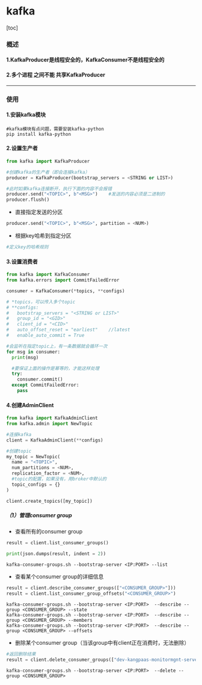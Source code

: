 # kafka
[toc]

### 概述

#### 1.KafkaProducer是线程安全的，KafkaConsumer不是线程安全的

#### 2.多个进程 之间不能 共享KafkaProducer

***

### 使用
#### 1.安装kafka模块
```shell
#kafka模块有点问题，需要安装kafka-python
pip install kafka-python
```

#### 2.设置生产者
```python
from kafka import KafkaProducer

#创建kafka的生产者（即会连接kafka）
producer = KafkaProducer(bootstrap_servers = <STRING or LIST>)

#此时如果kafka连接断开，执行下面的内容不会报错
producer.send("<TOPIC>", b"<MSG>")    #发送的内容必须是二进制的
producer.flush()
```

* 直接指定发送的分区
```python
producer.send("<TOPIC>", b"<MSG>", partition = <NUM>)
```

* 根据key哈希到指定分区
```python
#定义key的哈希规则
```

#### 3.设置消费者
```python
from kafka import KafkaConsumer
from kafka.errors import CommitFailedError

consumer = KafkaConsumer(*topics, **configs)

# *topics，可以传入多个topic
# **configs:
#   bootstrap_servers = "<STRING or LIST>"
#   group_id = "<GID>"
#   client_id = "<CID>"
#   auto_offset_reset = "earliest"    //latest
#   enable_auto_commit = True

#会监听在指定topic上，有一条数据就会循环一次
for msg in consumer:
  print(msg)

  #要保证上面的操作是幂等的，才能这样处理
  try:
    consumer.commit()
  except CommitFailedError:
    pass
```

#### 4.创建AdminClient
```python
from kafka import KafkaAdminClient
from kafka.admin import NewTopic

#连接kafka
client = KafkaAdminClient(**configs)

#创建topic
my_topic = NewTopic(
  name = "<TOPIC>",
  num_partitions = <NUM>,
  replication_factor = <NUM>,
  #topic的配置，如果没有，用broker中默认的
  topic_configs = {}
)

client.create_topics([my_topic])
```

##### （1）管理consumer group

* 查看所有的consumer group

```python
result = client.list_consumer_groups()

print(json.dumps(result, indent = 2))
```
```shell
kafka-consumer-groups.sh --bootstrap-server <IP:PORT> --list
```

* 查看某个consumer group的详细信息
```python
result = client.describe_consumer_groups(["<CONSUMER_GROUP>"]))
result = client.list_consumer_group_offsets("<CONSUMER_GROUP>")
```

```shell
kafka-consumer-groups.sh --bootstrap-server <IP:PORT>  --describe --group <CONSUMER_GROUP> --state
kafka-consumer-groups.sh --bootstrap-server <IP:PORT>  --describe --group <CONSUMER_GROUP> --members
kafka-consumer-groups.sh --bootstrap-server <IP:PORT>  --describe --group <CONSUMER_GROUP> --offsets
```

* 删除某个consumer group（当该group中有client正在消费时，无法删除）
```python
#返回删除结果
result = client.delete_consumer_groups(["dev-kangpaas-monitormgnt-server-kangpaas-topic_batchformat_process"])
```
```shell
kafka-consumer-groups.sh --bootstrap-server <IP:PORT>  --delete --group <CONSUMER_GROUP>
```
